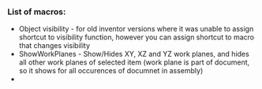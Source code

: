 ### List of macros:
 - Object visibility - for old inventor versions where it was unable to assign shortcut to visibility function, however you can assign shortcut to macro that changes visibility
 - ShowWorkPlanes - Show/Hides XY, XZ and YZ work planes, and hides all other work planes of selected item (work plane is part of document, so it shows for all occurences of documnet in assembly)
 - 
 